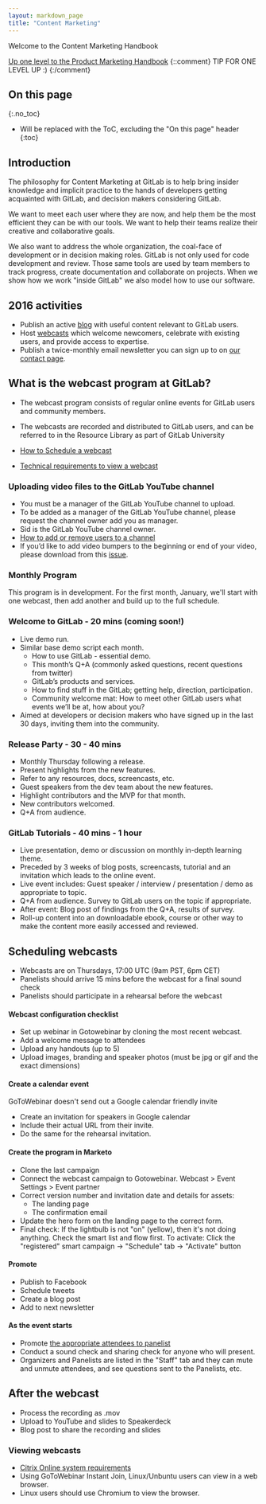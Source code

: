 ```yaml
---
layout: markdown_page
title: "Content Marketing"
---
```


Welcome to the Content Marketing Handbook

[Up one level to the Product Marketing Handbook](../) {::comment} TIP FOR ONE LEVEL UP :)  {:/comment}

## On this page
{:.no_toc}

* Will be replaced with the ToC, excluding the "On this page" header
{:toc}

## Introduction<a name="intro"></a>

The philosophy for Content Marketing at GitLab is to help bring insider
knowledge and implicit practice to the hands of developers getting acquainted
with GitLab, and decision makers considering GitLab.

We want to meet each user where they are now, and help them be the most
efficient they can be with our tools.
We want to help their teams realize their creative and collaborative goals.

We also want to address the whole organization, the coal-face of development
or in decision making roles. GitLab is not only used for code development and
review. Those same tools are used by team members to track progress, create
documentation and collaborate on projects. When we show how we work "inside
GitLab" we also model how to use our software.

## 2016 activities<a name="2016"></a>

- Publish an active [blog](blog/) with useful content relevant to GitLab users.
- Host [webcasts](webcasts/)
which welcome newcomers, celebrate with existing users, and provide access to expertise.
- Publish a twice-monthly email newsletter you can sign up to on [our contact page](https://about.gitlab.com/contact/).

## What is the webcast program at GitLab?<a name="webcast"></a>

-   The webcast program consists of regular online events for GitLab users and community members.
-   The webcasts are recorded and distributed to GitLab users, and can be referred to in the Resource Library as part of GitLab University

- [How to Schedule a webcast](#schedule)
- [Technical requirements to view a webcast](#view)

### Uploading video files to the GitLab YouTube channel

- You must be a manager of the GitLab YouTube channel to upload.
- To be added as a manager of the GitLab YouTube channel, please request the channel owner add you as manager.
- Sid is the GitLab YouTube channel owner.
- [How to add or remove users to a channel](https://support.google.com/youtube/answer/4628007?hl=en)
- If you’d like to add video bumpers to the beginning or end of your video, please download from this [issue](https://gitlab.com/gitlab-com/gitlab-artwork/tree/master/video-bumpers).

### Monthly Program

This program is in development. For the first month, January, we'll start with one webcast, then add another and build up to the full schedule.

### Welcome to GitLab - 20 mins (coming soon!)

-   Live demo run.
-   Similar base demo script each month.
    -   How to use GitLab - essential demo.
    -   This month’s Q+A (commonly asked questions, recent questions from twitter)
    -   GitLab’s products and services.
    -   How to find stuff in the GitLab; getting help, direction, participation.
    -   Community welcome mat: How to meet other GitLab users what events we’ll be at, how about you?
-   Aimed at developers or decision makers who have signed up in the last 30 days, inviting them into the community.

### Release Party - 30 - 40 mins

-   Monthly Thursday following a release.
-   Present highlights from the new features.
-   Refer to any resources, docs, screencasts, etc.
-   Guest speakers from the dev team about the new features.
-   Highlight contributors and the MVP for that month.
-   New contributors welcomed.
-   Q+A from audience.

### GitLab Tutorials - 40 mins - 1 hour

-   Live presentation, demo or discussion on monthly in-depth learning theme.
-   Preceded by 3 weeks of blog posts, screencasts, tutorial and an invitation which leads to the online event.
-   Live event includes: Guest speaker / interview / presentation / demo as appropriate to topic.
-   Q+A from audience. Survey to GitLab users on the topic if appropriate.
-   After event: Blog post of findings from the Q+A, results of survey.
-   Roll-up content into an downloadable ebook, course or other way to make the content more easily accessed and reviewed.

## Scheduling webcasts<a name="schedule"></a>

- Webcasts are on Thursdays, 17:00 UTC (9am PST, 6pm CET)
- Panelists should arrive 15 mins before the webcast for a final sound check
- Panelists should participate in a rehearsal before the webcast

#### Webcast configuration checklist

- Set up webinar in Gotowebinar by cloning the most recent webcast.
- Add a welcome message to attendees
- Upload any handouts (up to 5)
- Upload images, branding and speaker photos (must be jpg or gif and the exact dimensions)

#### Create a calendar event

GoToWebinar doesn't send out a Google calendar friendly invite

- Create an invitation for speakers in Google calendar
- Include their actual URL from their invite.
- Do the same for the rehearsal invitation.


#### Create the program in Marketo

- Clone the last campaign
- Connect the webcast campaign to Gotowebinar. Webcast > Event Settings > Event partner
- Correct version number and invitation date and details for assets:
    -   The landing page
    -   The confirmation email
- Update the hero form on the landing page to the correct form.
- Final check: If the lightbulb is not "on" (yellow), then it's not doing anything.
Check the smart list and flow first. To activate: Click the "registered" smart campaign -> "Schedule" tab -> "Activate" button

#### Promote

- Publish to Facebook
- Schedule tweets
- Create a blog post
- Add to next newsletter

#### As the event starts

- Promote [the appropriate attendees to panelist](https://support.citrixonline.com/en_US/webinar/knowledge_articles/000027765)
- Conduct a sound check and sharing check for anyone who will present.
- Organizers and Panelists are listed in the "Staff" tab and they can mute and unmute attendees, and see questions sent to the Panelists, etc.

## After the webcast<a name="followup"></a>

- Process the recording as .mov
- Upload to YouTube and slides to Speakerdeck
- Blog post to share the recording and slides


### Viewing webcasts<a name="view"></a>

- [Citrix Online system requirements](https://support.citrixonline.com/webinar/all_files/G2W010003)
- Using GoToWebinar Instant Join, Linux/Unbuntu users can view in a web browser.
- Linux users should use Chromium to view the browser.
